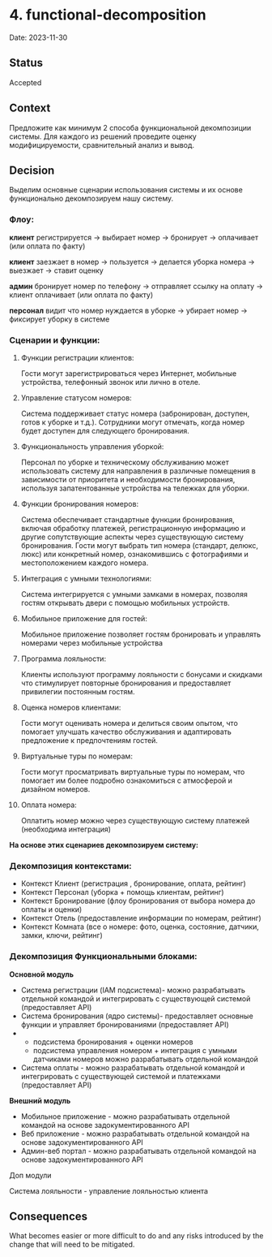 # 4. functional-decomposition

Date: 2023-11-30

## Status

Accepted

## Context

Предложите как минимум 2 способа функциональной декомпозиции системы.
Для каждого из решений проведите оценку модифицируемости, сравнительный анализ и вывод.

## Decision

Выделим основные сценарии использования системы и их основе функционально декомпозируем нашу систему.

### Флоу:

**клиент** регистрируется -> выбирает номер -> бронирует -> оплачивает (или оплата по факту)

**клиент** заезжает в номер -> пользуется -> делается уборка номера -> выезжает -> ставит оценку

**админ** бронирует номер по телефону -> отправляет ссылку на оплату -> клиент оплачивает (или оплата по факту)

**персонал** видит что номер нуждается в уборке -> убирает номер -> фиксирует уборку в системе

### Сценарии и функции:

1. Функции регистрации клиентов:

     Гости могут зарегистрироваться через Интернет, мобильные устройства, телефонный звонок или лично в отеле. 
2. Управление статусом номеров:

     Система поддерживает статус номера (забронирован, доступен, готов к уборке и т.д.). Сотрудники могут отмечать, когда номер будет доступен для следующего бронирования.
3. Функциональность управления уборкой:

     Персонал по уборке и техническому обслуживанию может использовать систему для направления в различные помещения в зависимости от приоритета и необходимости бронирования, используя запатентованные устройства на тележках для уборки.
4. Функции бронирования номеров:

     Система обеспечивает стандартные функции бронирования, включая обработку платежей, регистрационную информацию и другие сопутствующие аспекты через существующую систему бронирования. Гости могут выбрать тип номера (стандарт, делюкс, люкс) или конкретный номер, ознакомившись с фотографиями и местоположением каждого номера.
5. Интеграция с умными технологиями:

     Система интегрируется с умными замками в номерах, позволяя гостям открывать двери с помощью мобильных устройств.
6. Мобильное приложение для гостей:

     Мобильное приложение позволяет гостям бронировать и управлять номерами через мобильные устройства
7. Программа лояльности:

     Клиенты используют программу лояльности с бонусами и скидками что стимулирует повторные бронирования и предоставляет привилегии постоянным гостям.
8. Оценка номеров клиентами:

     Гости могут оценивать номера и делиться своим опытом, что помогает улучшать качество обслуживания и адаптировать предложение к предпочтениям гостей.
9. Виртуальные туры по номерам:

     Гости могут просматривать виртуальные туры по номерам, что помогает им более подробно ознакомиться с атмосферой и дизайном номеров.
10. Оплата номера:

    Оплатить номер можно через существующую систему платежей (необходима интеграция)

**На основе этих сценариев декомпозируем систему:**

### Декомпозиция контекстами:

* Контекст Клиент (регистрация , бронирование,  оплата, рейтинг)
* Контекст Персонал (уборка + помощь клиентам, рейтинг)
* Контекст Бронирование (флоу бронирования от выбора номера до оплаты и оценки)
* Контекст Отель (предоставление информации по номерам, рейтинг)
* Контекст Комната (все о номере: фото, оценка, состояние, датчики, замки, ключи, рейтинг)

### Декомпозиция Функциональными блоками:
**Основной модуль**
*    Система регистрации (IAM подсистема)- можно разрабатывать отдельной командой и интегрировать с существующей системой (предоставляет API)
*    Система бронирования (ядро системы)- предоставляет основные функции и управляет бронированиями (предоставляет API)
  * 
    * подсистема бронирования + оценки номеров
    * подсистема управления номером + интеграция с умными датчиками номеров можно разрабатывать отдельной командой
*    Система оплаты - можно разрабатывать отдельной командой и интегрировать с существующей системой и платежками (предоставляет API)

**Внешний модуль** 
*    Мобильное приложение - можно разрабатывать отдельной командой на основе задокументированного API
*    Веб приложение - можно разрабатывать отдельной командой на основе задокументированного API
*    Админ-веб портал - можно разрабатывать отдельной командой на основе задокументированного API

Доп модули

Система лояльности - управление лояльностью клиента

## Consequences

What becomes easier or more difficult to do and any risks introduced by the change that will need to be mitigated.
